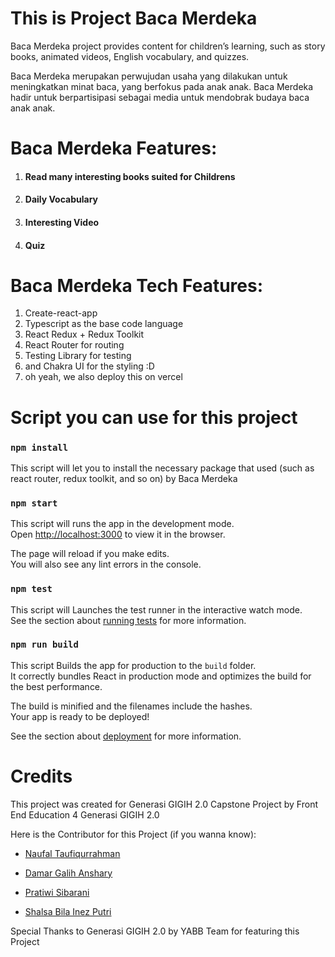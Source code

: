 # This is Project Baca Merdeka

Baca Merdeka project provides content for children’s learning, such as story books, animated videos, English vocabulary, and quizzes.


Baca Merdeka merupakan perwujudan usaha yang dilakukan untuk meningkatkan minat baca, yang berfokus pada anak anak. Baca Merdeka hadir untuk berpartisipasi sebagai media untuk mendobrak budaya baca anak anak.

# Baca Merdeka Features:

1. #### Read many interesting books suited for Childrens
2. #### Daily Vocabulary
3. #### Interesting Video
4. #### Quiz

# Baca Merdeka Tech Features:

1. Create-react-app
2. Typescript as the base code language
3. React Redux + Redux Toolkit
4. React Router for routing
5. Testing Library for testing
6. and Chakra UI for the styling :D
7. oh yeah, we also deploy this on vercel


# Script you can use for this project

### `npm install`

This script will let you to install the necessary package that used (such as react router, redux toolkit, and so on) by Baca Merdeka

### `npm start`

This script will runs the app in the development mode.\
Open [http://localhost:3000](http://localhost:3000) to view it in the browser.

The page will reload if you make edits.\
You will also see any lint errors in the console.

### `npm test`

This script will Launches the test runner in the interactive watch mode.\
See the section about [running tests](https://facebook.github.io/create-react-app/docs/running-tests) for more information.

### `npm run build`

This script Builds the app for production to the `build` folder.\
It correctly bundles React in production mode and optimizes the build for the best performance.

The build is minified and the filenames include the hashes.\
Your app is ready to be deployed!

See the section about [deployment](https://facebook.github.io/create-react-app/docs/deployment) for more information.


# Credits

This project was created for Generasi GIGIH 2.0 Capstone Project by Front End Education 4 Generasi GIGIH 2.0

Here is the Contributor for this Project (if you wanna know):

- [Naufal Taufiqurrahman](https://github.com/naufaltq)

- [Damar Galih Anshary](https://github.com/damaranshary)

- [Pratiwi Sibarani](https://github.com/sibaranipratiwi)

- [Shalsa Bila Inez Putri](https://github.com/shalsabilainez)

Special Thanks to Generasi GIGIH 2.0 by YABB Team for featuring this Project

